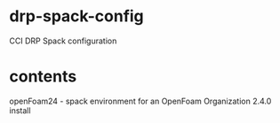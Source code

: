 # drp-spack-config
CCI DRP Spack configuration

# contents

openFoam24 - spack environment for an OpenFoam Organization 2.4.0 install
